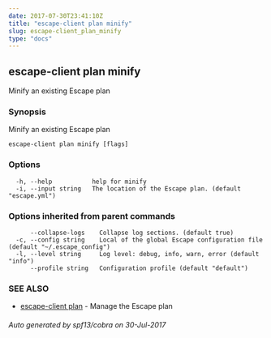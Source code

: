 ```yaml
---
date: 2017-07-30T23:41:10Z
title: "escape-client plan minify"
slug: escape-client_plan_minify
type: "docs"
---
```

## escape-client plan minify

Minify an existing Escape plan

### Synopsis


Minify an existing Escape plan

```
escape-client plan minify [flags]
```

### Options

```
  -h, --help           help for minify
  -i, --input string   The location of the Escape plan. (default "escape.yml")
```

### Options inherited from parent commands

```
      --collapse-logs    Collapse log sections. (default true)
  -c, --config string    Local of the global Escape configuration file (default "~/.escape_config")
  -l, --level string     Log level: debug, info, warn, error (default "info")
      --profile string   Configuration profile (default "default")
```

### SEE ALSO
* [escape-client plan](../escape-client_plan/)	 - Manage the Escape plan

###### Auto generated by spf13/cobra on 30-Jul-2017
